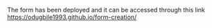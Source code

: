 The form has been deployed and it can be accessed through this link  https://odugbile1993.github.io/form-creation/
